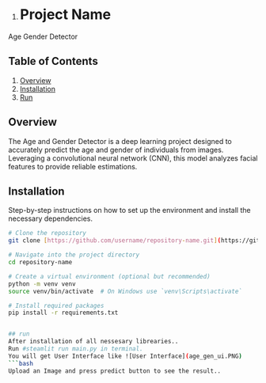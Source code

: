 1. # Project Name

Age Gender Detector

## Table of Contents

1. [Overview](#overview)
2. [Installation](#installation)
3. [Run](#run)


## Overview
The Age and Gender Detector is a deep learning project designed to accurately predict the age and gender of individuals from images. Leveraging a convolutional neural network (CNN), this model analyzes facial features to provide reliable estimations.

## Installation

Step-by-step instructions on how to set up the environment and install the necessary dependencies.

```bash
# Clone the repository
git clone [https://github.com/username/repository-name.git](https://github.com/9650ro85hit/age_gender_detector.git)

# Navigate into the project directory
cd repository-name

# Create a virtual environment (optional but recommended)
python -m venv venv
source venv/bin/activate  # On Windows use `venv\Scripts\activate`

# Install required packages
pip install -r requirements.txt


## run
After installation of all nessesary librearies..
Run #steamlit run main.py in terminal.
You will get User Interface like ![User Interface](age_gen_ui.PNG)
```bash
Upload an Image and press predict button to see the result..

